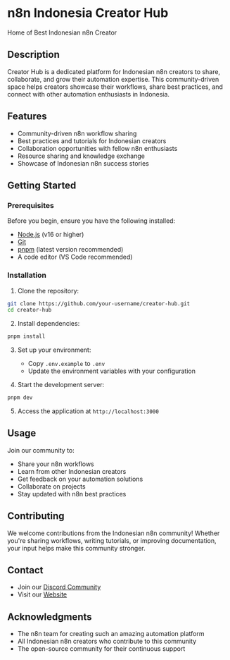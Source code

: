 # n8n Indonesia Creator Hub

Home of Best Indonesian n8n Creator

## Description

Creator Hub is a dedicated platform for Indonesian n8n creators to share, collaborate, and grow their automation expertise. This community-driven space helps creators showcase their workflows, share best practices, and connect with other automation enthusiasts in Indonesia.

## Features

- Community-driven n8n workflow sharing
- Best practices and tutorials for Indonesian creators
- Collaboration opportunities with fellow n8n enthusiasts
- Resource sharing and knowledge exchange
- Showcase of Indonesian n8n success stories

## Getting Started

### Prerequisites

Before you begin, ensure you have the following installed:
- [Node.js](https://nodejs.org/) (v16 or higher)
- [Git](https://git-scm.com/)
- [pnpm](https://pnpm.io/) (latest version recommended)
- A code editor (VS Code recommended)

### Installation

1. Clone the repository:
```bash
git clone https://github.com/your-username/creator-hub.git
cd creator-hub
```

2. Install dependencies:
```bash
pnpm install
```

3. Set up your environment:
   - Copy `.env.example` to `.env`
   - Update the environment variables with your configuration

4. Start the development server:
```bash
pnpm dev
```

5. Access the application at `http://localhost:3000`


## Usage

Join our community to:
- Share your n8n workflows
- Learn from other Indonesian creators
- Get feedback on your automation solutions
- Collaborate on projects
- Stay updated with n8n best practices

## Contributing

We welcome contributions from the Indonesian n8n community! Whether you're sharing workflows, writing tutorials, or improving documentation, your input helps make this community stronger.



## Contact

- Join our [Discord Community](https://discord.com/invite/Vk9H5RkU)
- Visit our [Website](https://n8nid.com)

## Acknowledgments

- The n8n team for creating such an amazing automation platform
- All Indonesian n8n creators who contribute to this community
- The open-source community for their continuous support
